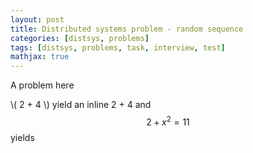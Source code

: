 ```yaml
---
layout: post
title: Distributed systems problem - random sequence
categories: [distsys, problems]
tags: [distsys, problems, task, interview, test]
mathjax: true
---
```


A problem here

\\( 2 + 4 \\) yield an inline 
2
+
4
 and $$ 2 + x^2 = 11 $$ yields

